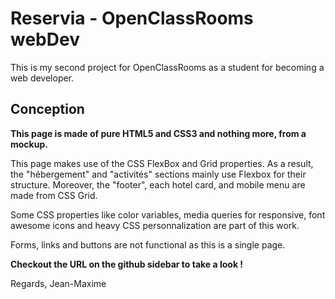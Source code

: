 # Reservia - OpenClassRooms webDev

This is my second project for OpenClassRooms as a student for becoming a web developer.

## Conception

**This page is made of pure HTML5 and CSS3 and nothing more, from a mockup.**

This page makes use of the CSS FlexBox and Grid properties. As a result, the "hébergement" and "activités" sections mainly use Flexbox for their structure. Moreover, the "footer", each hotel card, and mobile menu are made from CSS Grid.

Some CSS properties like color variables, media queries for responsive, font awesome icons and heavy CSS personnalization are part of this work.

Forms, links and buttons are not functional as this is a single page.

**Checkout the URL on the github sidebar to take a look !**

Regards, Jean-Maxime

